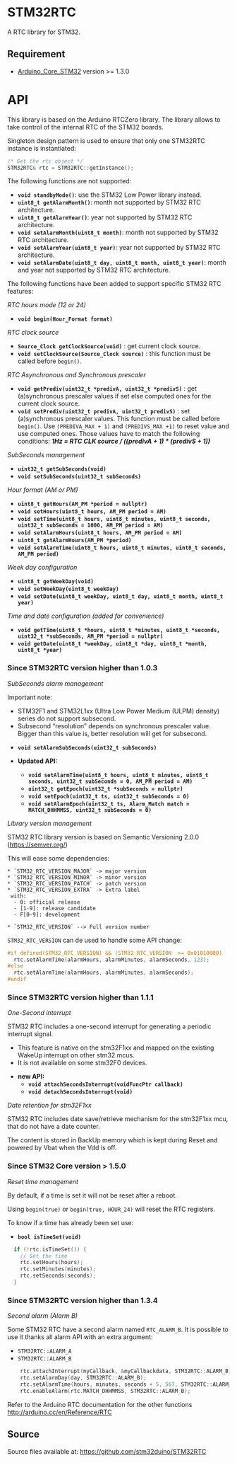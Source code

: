 # STM32RTC
A RTC library for STM32.

## Requirement
* [Arduino_Core_STM32](https://github.com/stm32duino/Arduino_Core_STM32) version >= 1.3.0

# API

This library is based on the Arduino RTCZero library.
The library allows to take control of the internal RTC of the STM32 boards.

Singleton design pattern is used to ensure that only one STM32RTC instance is instantiated:
```C++
/* Get the rtc object */
STM32RTC& rtc = STM32RTC::getInstance();
```

The following functions are not supported:

* **`void standbyMode()`**: use the STM32 Low Power library instead.
* **`uint8_t getAlarmMonth()`**: month not supported by STM32 RTC architecture.
* **`uint8_t getAlarmYear()`**: year not supported by STM32 RTC architecture.
* **`void setAlarmMonth(uint8_t month)`**: month not supported by STM32 RTC architecture.
* **`void setAlarmYear(uint8_t year)`**: year not supported by STM32 RTC architecture.
* **`void setAlarmDate(uint8_t day, uint8_t month, uint8_t year)`**: month and year not supported by STM32 RTC architecture.

The following functions have been added to support specific STM32 RTC features:

_RTC hours mode (12 or 24)_
* **`void begin(Hour_Format format)`**

_RTC clock source_
* **`Source_Clock getClockSource(void)`** : get current clock source.
* **`void setClockSource(Source_Clock source)`** : this function must be called before `begin()`.

_RTC Asynchronous and Synchronous prescaler_
* **`void getPrediv(uint32_t *predivA, uint32_t *predivS)`** : get (a)synchronous prescaler values if set else computed ones for the current clock source.
* **`void setPrediv(uint32_t predivA, uint32_t predivS)`** : set (a)synchronous prescaler values.  This function must be called before `begin()`. Use `(PREDIVA_MAX + 1)` and `(PREDIVS_MAX +1)` to reset value and use computed ones. Those values have to match the following conditions: **_1Hz = RTC CLK source / ((predivA + 1) * (predivS + 1))_**

_SubSeconds management_
* **`uint32_t getSubSeconds(void)`**
* **`void setSubSeconds(uint32_t subSeconds)`**

_Hour format (AM or PM)_
* **`uint8_t getHours(AM_PM *period = nullptr)`**
* **`void setHours(uint8_t hours, AM_PM period = AM)`**
* **`void setTime(uint8_t hours, uint8_t minutes, uint8_t seconds, uint32_t subSeconds = 1000, AM_PM period = AM)`**
* **`void setAlarmHours(uint8_t hours, AM_PM period = AM)`**
* **`uint8_t getAlarmHours(AM_PM *period)`**
* **`void setAlarmTime(uint8_t hours, uint8_t minutes, uint8_t seconds, AM_PM period)`**

_Week day configuration_
* **`uint8_t getWeekDay(void)`**
* **`void setWeekDay(uint8_t weekDay)`**
* **`void setDate(uint8_t weekDay, uint8_t day, uint8_t month, uint8_t year)`**

_Time and date configuration (added for convenience)_
* **`void getTime(uint8_t *hours, uint8_t *minutes, uint8_t *seconds, uint32_t *subSeconds, AM_PM *period = nullptr)`**
* **`void getDate(uint8_t *weekDay, uint8_t *day, uint8_t *month, uint8_t *year)`**

### Since STM32RTC version higher than 1.0.3

_SubSeconds alarm management_

  Important note:
  - STM32F1 and STM32L1xx (Ultra Low Power Medium (ULPM) density) series do not support subsecond.
  - Subsecond “resolution” depends on synchronous prescaler value. Bigger than this value is, better resolution will get for subsecond.

  * **`void setAlarmSubSeconds(uint32_t subSeconds)`**

  * **Updated API:**
    * **`void setAlarmTime(uint8_t hours, uint8_t minutes, uint8_t seconds, uint32_t subSeconds = 0, AM_PM period = AM)`**
    * **`uint32_t getEpoch(uint32_t *subSeconds = nullptr)`**
    * **`void setEpoch(uint32_t ts, uint32_t subSeconds = 0)`**
    * **`void setAlarmEpoch(uint32_t ts, Alarm_Match match = MATCH_DHHMMSS, uint32_t subSeconds = 0)`**

_Library version management_

  STM32 RTC library version is based on Semantic Versioning 2.0.0 (https://semver.org/)

  This will ease some dependencies:

    * `STM32_RTC_VERSION_MAJOR` -> major version
    * `STM32_RTC_VERSION_MINOR` -> minor version
    * `STM32_RTC_VERSION_PATCH` -> patch version
    * `STM32_RTC_VERSION_EXTRA` -> Extra label
     with:
      - 0: official release
      - [1-9]: release candidate
      - F[0-9]: development

    * `STM32_RTC_VERSION` --> Full version number

  `STM32_RTC_VERSION` can de used to handle some API change:
```C++
#if defined(STM32_RTC_VERSION) && (STM32_RTC_VERSION  >= 0x01010000)
  rtc.setAlarmTime(alarmHours, alarmMinutes, alarmSeconds, 123);
#else
  rtc.setAlarmTime(alarmHours, alarmMinutes, alarmSeconds);
#endif
```

### Since STM32RTC version higher than 1.1.1

_One-Second interrupt_

  STM32 RTC includes a one-second interrupt for generating a periodic interrupt signal.
  - This feature is native on the stm32F1xx and mapped on the existing WakeUp interrupt on other stm32 mcus.
  - It is not available on some stm32F0 devices.

  * **new API:**
    * **`void attachSecondsInterrupt(voidFuncPtr callback)`**
    * **`void detachSecondsInterrupt(void)`**


_Date retention for stm32F1xx_

  STM32 RTC includes date save/retrieve mechanism for the stm32F1xx mcu, that do not have a date counter.

  The content is stored in BackUp memory which is kept during Reset and powered by Vbat when the Vdd is off.


### Since STM32 Core version > 1.5.0
_Reset time management_

By default, if a time is set it will not be reset after a reboot.

Using `begin(true)` or `begin(true, HOUR_24)` will reset the RTC registers.

To know if a time has already been set use:
* **`bool isTimeSet(void)`**
```C++
  if (!rtc.isTimeSet()) {
    // Set the time
    rtc.setHours(hours);
    rtc.setMinutes(minutes);
    rtc.setSeconds(seconds);
  }
```

### Since STM32RTC version higher than 1.3.4
_Second alarm (Alarm B)_

Some STM32 RTC have a second alarm named `RTC_ALARM_B`.
It is possible to use it thanks all alarm API with an extra argument:
  - `STM32RTC::ALARM_A`
  - `STM32RTC::ALARM_B`

```C++
    rtc.attachInterrupt(myCallback, &myCallbackdata, STM32RTC::ALARM_B);
    rtc.setAlarmDay(day, STM32RTC::ALARM_B);
    rtc.setAlarmTime(hours, minutes, seconds + 5, 567, STM32RTC::ALARM_B);
    rtc.enableAlarm(rtc.MATCH_DHHMMSS, STM32RTC::ALARM_B);
```

Refer to the Arduino RTC documentation for the other functions
http://arduino.cc/en/Reference/RTC

## Source

Source files available at:
https://github.com/stm32duino/STM32RTC

